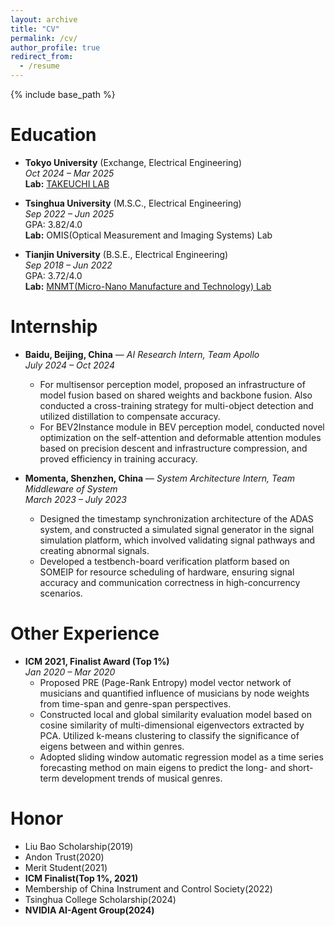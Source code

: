 ```yaml
---
layout: archive
title: "CV"
permalink: /cv/
author_profile: true
redirect_from:
  - /resume
---
```


{% include base_path %}

Education
========

- **Tokyo University** (Exchange, Electrical Engineering)  
  *Oct 2024 – Mar 2025*  
  **Lab:** [TAKEUCHI LAB](https://co-design.t.u-tokyo.ac.jp/)

- **Tsinghua University** (M.S.C., Electrical Engineering)  
  *Sep 2022 – Jun 2025*  
  GPA: 3.82/4.0  
  **Lab:** OMIS(Optical Measurement and Imaging Systems) Lab
  
- **Tianjin University** (B.S.E., Electrical Engineering)  
  *Sep 2018 – Jun 2022*  
  GPA: 3.72/4.0  
  **Lab:** [MNMT(Micro-Nano Manufacture and Technology) Lab](https://mnmt2005.tju.edu.cn/)

Internship
============
- **Baidu, Beijing, China** — *AI Research Intern, Team Apollo*  
  *July 2024 – Oct 2024*  
  - For multisensor perception model, proposed an infrastructure of model fusion based on shared weights and backbone fusion. Also conducted a cross-training strategy for multi-object detection and utilized distillation to compensate accuracy.  
  - For BEV2Instance module in BEV perception model, conducted novel optimization on the self-attention and deformable attention modules based on precision descent and infrastructure compression, and proved efficiency in training accuracy.  

- **Momenta, Shenzhen, China** — *System Architecture Intern, Team Middleware of System*  
  *March 2023 – July 2023*  
  - Designed the timestamp synchronization architecture of the ADAS system, and constructed a simulated signal generator in the signal simulation platform, which involved validating signal pathways and creating abnormal signals.  
  - Developed a testbench-board verification platform based on SOMEIP for resource scheduling of hardware, ensuring signal accuracy and communication correctness in high-concurrency scenarios.  


Other Experience
============
- **ICM 2021, Finalist Award (Top 1%)**  
  *Jan 2020 – Mar 2020*  
  - Proposed PRE (Page-Rank Entropy) model vector network of musicians and quantified influence of musicians by node weights from time-span and genre-span perspectives.  
  - Constructed local and global similarity evaluation model based on cosine similarity of multi-dimensional eigenvectors extracted by PCA. Utilized k-means clustering to classify the significance of eigens between and within genres.  
  - Adopted sliding window automatic regression model as a time series forecasting method on main eigens to predict the long- and short-term development trends of musical genres.  

Honor
======
- Liu Bao Scholarship(2019)
- Andon Trust(2020)
- Merit Student(2021)
- **ICM Finalist(Top 1%, 2021)**
- Membership of China Instrument and Control Society(2022)
- Tsinghua College Scholarship(2024)
- **NVIDIA AI-Agent Group(2024)**



